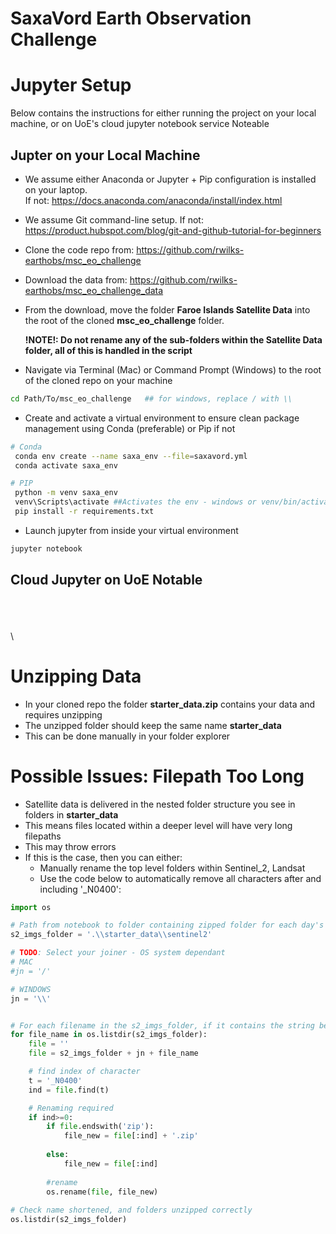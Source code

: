 
# SaxaVord Earth Observation Challenge

# Jupyter Setup

Below contains the instructions for either running the project on your local machine, or on UoE's cloud jupyter notebook service Noteable

## Jupter on your Local Machine
* We assume either Anaconda or Jupyter + Pip configuration is installed on your laptop.  
  If not: https://docs.anaconda.com/anaconda/install/index.html

* We assume Git command-line setup.
  If not: https://product.hubspot.com/blog/git-and-github-tutorial-for-beginners

* Clone the code repo from: https://github.com/rwilks-earthobs/msc_eo_challenge

* Download the data from: https://github.com/rwilks-earthobs/msc_eo_challenge_data

* From the download, move the folder **Faroe Islands Satellite Data** into the root of the cloned **msc_eo_challenge** folder. 

    **!NOTE!: Do not rename any of the sub-folders within the Satellite Data folder, all of this is handled in the script**

* Navigate via Terminal (Mac) or Command Prompt (Windows) to the root of the cloned repo on your machine
```bash
cd Path/To/msc_eo_challenge   ## for windows, replace / with \\
```

* Create and activate a virtual environment to ensure clean package management using Conda (preferable) or Pip if not
```bash
# Conda
 conda env create --name saxa_env --file=saxavord.yml
 conda activate saxa_env
```
```bash
# PIP
 python -m venv saxa_env
 venv\Scripts\activate ##Activates the env - windows or venv/bin/activate for Mac
 pip install -r requirements.txt

```
* Launch jupyter from inside your virtual environment
```bash
jupyter notebook
```


## Cloud Jupyter on UoE Notable

\
\
\
\





# Unzipping Data

* In your cloned repo the folder **starter_data.zip** contains your data and requires unzipping
* The unzipped folder should keep the same name **starter_data**
* This can be done manually in your folder explorer 



# Possible Issues: Filepath Too Long

* Satellite data is delivered in the nested folder structure you see in folders in **starter_data**
* This means files located within a deeper level will have very long filepaths
* This may throw errors
* If this is the case, then you can either:
    * Manually rename the top level folders within Sentinel_2, Landsat 
    * Use the code below to automatically remove all characters after and including '_N0400':


```python
import os

# Path from notebook to folder containing zipped folder for each day's data
s2_imgs_folder = '.\\starter_data\\sentinel2'

# TODO: Select your joiner - OS system dependant
# MAC 
#jn = '/'

# WINDOWS
jn = '\\'


# For each filename in the s2_imgs_folder, if it contains the string below, then shorten
for file_name in os.listdir(s2_imgs_folder):
    file = ''
    file = s2_imgs_folder + jn + file_name 

    # find index of character
    t = '_N0400'
    ind = file.find(t)

    # Renaming required
    if ind>=0:
        if file.endswith('zip'):
            file_new = file[:ind] + '.zip'
            
        else:
            file_new = file[:ind]
            
        #rename
        os.rename(file, file_new)
             
# Check name shortened, and folders unzipped correctly        
os.listdir(s2_imgs_folder)
```
